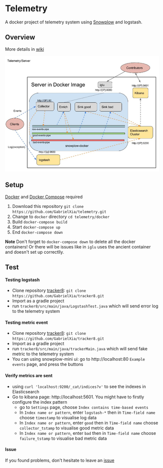 Telemetry
=========

A docker project of telemetry system using [Snowplow](https://github.com/snowplow/snowplow) and logstash.

Overview
--------
More details in [wiki](https://github.com/GabrielXia/telemetry/wiki)

![](pictures/server.jpg)


Setup
------

[Docker](https://www.docker.com/get-docker) and [Docker Compose](https://docs.docker.com/compose/install/) required
1. Download this repository `git clone https://github.com/GabrielXia/telemetry.git`
2. Change to `docker` directory `cd telemetry/docker`
3. Build `docker-compose build`
4. Start `docker-compose up`
5. End `docker-compose down`

**Note** Don't forget to `docker-compose down` to delete all the docker containers! Or there will be issues like in `iglu` uses the ancient container and doesn't set up correctlly.

Test
----

#### Testing logstash

- Clone repository [tracker8](https://github.com/GabrielXia/tracker8): `git clone https://github.com/GabrielXia/tracker8.git`
- Import as a gradle project
- run `tracker8/src/main/java/LogstashTest.java` which will send error log to the telemetry system

#### Testing metric event

- Clone repository [tracker8](https://github.com/GabrielXia/tracker8): `git clone https://github.com/GabrielXia/tracker8.git`
- Import as a gradle project
- run `tracker8/src/main/java/trackerMain.java` which will send fake metric to the telemetry system
- You can using snowplow-mini ui: go to http://localhost:80 `Example events` page, and press the buttons

#### Verify metrics are sent

- using `curl 'localhost:9200/_cat/indices?v'` to see the indexes in Elasticsearch
- Go to kibana page: http://localhost:5601. You might have to firstly configure the index pattern
  - go to `Settings` page, choose `Index contains time-based events`
  - In `Index name or pattern`, enter `logstash-*` then in `Time-field name` choose `timestamp` to visualise log data
  - In `Index name or pattern`, enter `good` then in `Time-field name` choose `collector_tstamp` to visualise good metric data
  - In `Index name or pattern`, enter `bad` then in `Time-field name` choose `failure_tstamp` to visualise bad metric data


#### Issue
If you found problems, don't hesitate to leave an [issue](https://github.com/GabrielXia/telemetry/issues)
